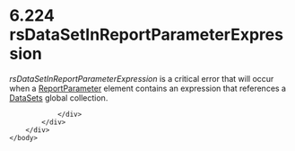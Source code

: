 <html dir="LTR" xmlns:mshelp="http://msdn.microsoft.com/mshelp" xmlns:ddue="http://ddue.schemas.microsoft.com/authoring/2003/5" xmlns:xlink="http://www.w3.org/1999/xlink" xmlns:tool="http://www.microsoft.com/tooltip">
    <head>
        <meta http-equiv="Content-Type" content="text/html; CHARSET=utf-8"></meta>
        <meta name="save" content="history"></meta>
        <title>6.224 rsDataSetInReportParameterExpression</title>
        <xml>
            <mshelp:toctitle title="6.224 rsDataSetInReportParameterExpression"></mshelp:toctitle>
            <mshelp:rltitle title="[MS-RDL]: rsDataSetInReportParameterExpression"></mshelp:rltitle>
            <mshelp:keyword index="A" term="512b441c-4846-484c-a3d1-9e3c9e3540c8"></mshelp:keyword>
            <mshelp:attr name="DCSext.ContentType" value="open specification"></mshelp:attr>
            <mshelp:attr name="AssetID" value="512b441c-4846-484c-a3d1-9e3c9e3540c8"></mshelp:attr>
            <mshelp:attr name="TopicType" value="kbRef"></mshelp:attr>
            <mshelp:attr name="DCSext.Title" value="[MS-RDL]: rsDataSetInReportParameterExpression" />
        </xml>
    </head>
    <body>
        <div id="header">
            <h1 class="heading">6.224 rsDataSetInReportParameterExpression</h1>
        </div>
        <div id="mainSection">
            <div id="mainBody">
                <div id="allHistory" class="saveHistory"></div>
                <div id="sectionSection0" class="section" name="collapseableSection">
                    

<p><i>rsDataSetInReportParameterExpression</i> is a critical
error that will occur when a <a href="7c3f4c83-9172-48db-94c1-693295c5d623.htm">ReportParameter</a>
element contains an expression that references a <a href="8a8301cb-c9b3-48ca-84fb-03e8724f959f.htm">DataSets</a> global
collection.</p>


                </div>
            </div>
        </div>
    </body>
</html>